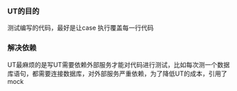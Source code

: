 ###  UT的目的

测试编写的代码，最好是让case 执行覆盖每一行代码



### 解决依赖

UT最麻烦的是写UT需要依赖外部服务才能对代码进行测试，比如每次测一个数据库语句，都需要连接数据库，对外部服务严重依赖，为了降低UT的成本，引用了mock





